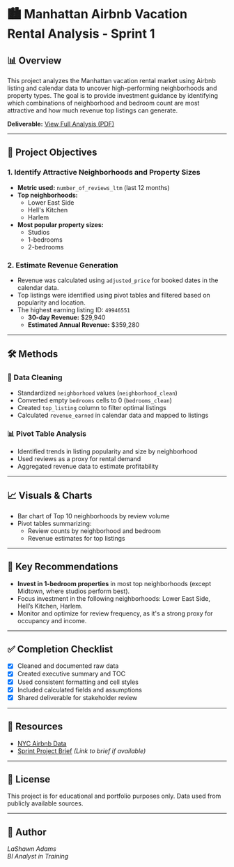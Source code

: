 # 🏙️ Manhattan Airbnb Vacation Rental Analysis - Sprint 1

## 📊 Overview

This project analyzes the Manhattan vacation rental market using Airbnb listing and calendar data to uncover high-performing neighborhoods and property types. The goal is to provide investment guidance by identifying which combinations of neighborhood and bedroom count are most attractive and how much revenue top listings can generate.

**Deliverable:** [View Full Analysis (PDF)](./ABB%20spreadsheet.pdf)

---

## 📌 Project Objectives

### 1. Identify Attractive Neighborhoods and Property Sizes
- **Metric used:** `number_of_reviews_ltm` (last 12 months)
- **Top neighborhoods:** 
  - Lower East Side
  - Hell's Kitchen
  - Harlem
- **Most popular property sizes:**
  - Studios
  - 1-bedrooms
  - 2-bedrooms

### 2. Estimate Revenue Generation
- Revenue was calculated using `adjusted_price` for booked dates in the calendar data.
- Top listings were identified using pivot tables and filtered based on popularity and location.
- The highest earning listing ID: `49946551`
  - **30-day Revenue:** $29,940  
  - **Estimated Annual Revenue:** $359,280

---

## 🛠️ Methods

### 📁 Data Cleaning
- Standardized `neighborhood` values (`neighborhood_clean`)
- Converted empty `bedrooms` cells to 0 (`bedrooms_clean`)
- Created `top_listing` column to filter optimal listings
- Calculated `revenue_earned` in calendar data and mapped to listings

### 📊 Pivot Table Analysis
- Identified trends in listing popularity and size by neighborhood
- Used reviews as a proxy for rental demand
- Aggregated revenue data to estimate profitability

---

## 📈 Visuals & Charts
- Bar chart of Top 10 neighborhoods by review volume
- Pivot tables summarizing:
  - Review counts by neighborhood and bedroom
  - Revenue estimates for top listings

---

## 📌 Key Recommendations

- **Invest in 1-bedroom properties** in most top neighborhoods (except Midtown, where studios perform best).
- Focus investment in the following neighborhoods: Lower East Side, Hell’s Kitchen, Harlem.
- Monitor and optimize for review frequency, as it's a strong proxy for occupancy and income.

---

## ✅ Completion Checklist

- [x] Cleaned and documented raw data
- [x] Created executive summary and TOC
- [x] Used consistent formatting and cell styles
- [x] Included calculated fields and assumptions
- [x] Shared deliverable for stakeholder review

---

## 🔗 Resources

- [NYC Airbnb Data](https://insideairbnb.com/get-the-data.html)  
- [Sprint Project Brief](#) *(Link to brief if available)*

---

## 🧾 License

This project is for educational and portfolio purposes only. Data used from publicly available sources.

---

## 👤 Author

*LaShawn Adams*  
*BI Analyst in Training*


